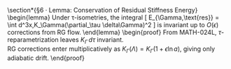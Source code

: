 \section*{§6 · Lemma: Conservation of Residual Stiffness Energy}
\begin{lemma}
Under τ-isometries, the integral
\[
E_{\Gamma,\text{res}} 
  = \int d^3x\,K_\Gamma(\partial_\tau \delta\Gamma)^2
\]
is invariant up to $O(\epsilon)$ corrections from RG flow.
\end{lemma}
\begin{proof}
From MATH-024L, $\tau$-reparametrization leaves $K_\Gamma\,d\tau$ invariant.  
RG corrections enter multiplicatively as $K_\Gamma(\Lambda)=K_\Gamma(1+\epsilon\ln a)$, giving only adiabatic drift.
\end{proof}
